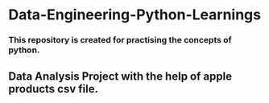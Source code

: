 # Data-Engineering-Python-Learnings
### This repository is created for practising the concepts of python.

## Data Analysis Project with the help of apple products csv file.
